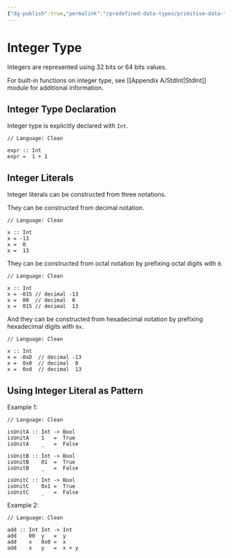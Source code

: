 ```yaml
---
{"dg-publish":true,"permalink":"/predefined-data-types/primitive-data-types/integer-type/","created":"2023-07-03T09:26:33.060+02:00","updated":"2023-07-10T22:33:11.265+02:00"}
---
```



# Integer Type

Integers are represented using 32 bits or 64 bits values.

For built-in functions on integer type, see [[Appendix A/StdInt\|StdInt]] module for additional information.

## Integer Type Declaration

Integer type is explicitly declared with `Int`.

```Clean
// Language: Clean

expr :: Int
expr =  1 + 1
```

## Integer Literals

Integer literals can be constructed from three notations.

They can be constructed from decimal notation.

```Clean
// Language: Clean

x :: Int
x = -13
x =  0
x =  13
```

They can be constructed from octal notation by prefixing octal digits with `0`.

```Clean
// Language: Clean

x :: Int
x = -015 // decimal -13
x =  00  // decimal  0
x =  015 // decimal  13
```

And they can be constructed from hexadecimal notation by prefixing hexadecimal digits with `0x`.

```Clean
// Language: Clean

x :: Int
x = -0xD  // decimal -13
x =  0x0  // decimal  0
x =  0xd  // decimal  13
```

## Using Integer Literal as Pattern

Example 1:

```Clean
// Language: Clean

isUnitA :: Int -> Bool
isUnitA    1   =  True
isUnitA    _   =  False

isUnitB :: Int -> Bool
isUnitB    01  =  True
isUnitB    _   =  False

isUnitC :: Int -> Bool
isUnitC    0x1 =  True
isUnitC    _   =  False
```

Example 2:

```Clean
// Language: Clean

add :: Int Int -> Int
add    00  y   =  y
add    x   0x0 =  x
add    x   y   =  x + y
```